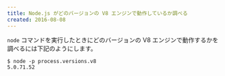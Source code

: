 ```yaml
---
title: Node.js がどのバージョンの V8 エンジンで動作しているか調べる
created: 2016-08-08
---
```


`node` コマンドを実行したときにどのバージョンの V8 エンジンで動作するかを調べるには下記のようにします。

```
$ node -p process.versions.v8
5.0.71.52
```

